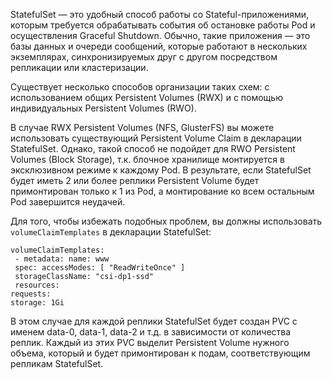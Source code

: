 StatefulSet — это удобный способ работы со Stateful-приложениями, которым требуется обрабатывать события об остановке работы Pod и осуществления Graceful Shutdown. Обычно, такие приложения — это базы данных и очереди сообщений, которые работают в нескольких экземплярах, синхронизируемых друг с другом посредством репликации или кластеризации.

Существует несколько способов организации таких схем: с использованием общих Persistent Volumes (RWX) и с помощью индивидуальных Persistent Volumes (RWO).

В случае RWX Persistent Volumes (NFS, GlusterFS) вы можете использовать существующий Persistent Volume Claim в декларации StatefulSet. Однако, такой способ не подойдет для RWO Persistent Volumes (Block Storage), т.к. блочное хранилище монтируется в эксклюзивном режиме к каждому Pod. В результате, если StatefulSet будет иметь 2 или более реплики Persistent Volume будет примонтирован только к 1 из Pod, а монтирование ко всем остальным Pod завершится неудачей.

Для того, чтобы избежать подобных проблем, вы должны использовать `volumeClaimTemplates` в декларации StatefulSet:

```
volumeClaimTemplates:
 - metadata: name: www
 spec: accessModes: [ "ReadWriteOnce" ]
 storageClassName: "csi-dp1-ssd"
 resources:
requests:
storage: 1Gi
```

В этом случае для каждой реплики StatefulSet будет создан PVC с именем data-0, data-1, data-2 и т.д. в зависимости от количества реплик. Каждый из этих PVC выделит Persistent Volume нужного объема, который и будет примонтирован к подам, соответствующим репликам StatefulSet.
